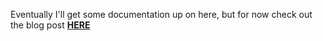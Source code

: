 Eventually I'll get some documentation up on here, but for now check out the blog post [**HERE**](http://www.mholt.tech/blog/2015/12/04/getting-started-with-puppet/)
